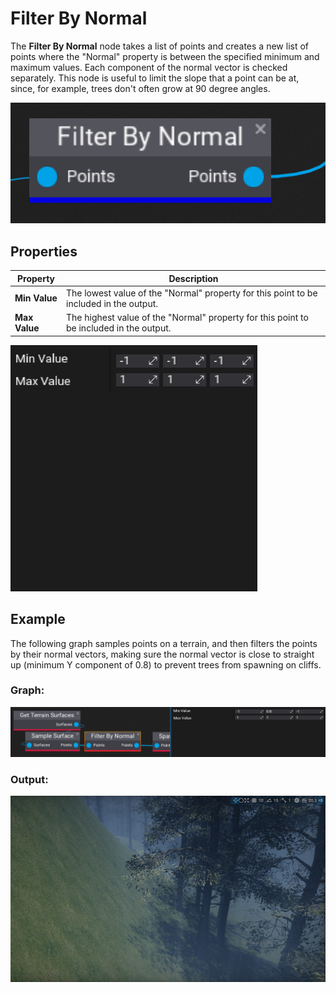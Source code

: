 # Filter By Normal

The **Filter By Normal** node takes a list of points and creates a new list of points where the "Normal" property is between the specified minimum and maximum values. Each component of the normal vector is checked separately. This node is useful to limit the slope that a point can be at, since, for example, trees don't often grow at 90 degree angles.

![Filter By Normal Node](media/filter-by-normal.png)

## Properties
| Property | Description |
|--------|--------|
| **Min Value** | The lowest value of the "Normal" property for this point to be included in the output. |
| **Max Value** | The highest value of the "Normal" property for this point to be included in the output. |

![Filter By Normal Node Properties](media/filter-by-normal-properties.png)

## Example
The following graph samples points on a terrain, and then filters the points by their normal vectors, making sure the normal vector is close to straight up (minimum Y component of 0.8) to prevent trees from spawning on cliffs.



### Graph:
![A graph using the filter by normal node.](media\filter-by-normal-example-graph.png)

### Output:

![Trees not spawning on a cliff, but spawning on the ground.](media\filter-by-normal-example-output.png)